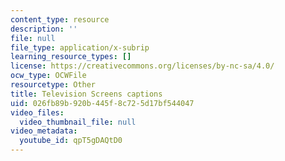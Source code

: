 ```yaml
---
content_type: resource
description: ''
file: null
file_type: application/x-subrip
learning_resource_types: []
license: https://creativecommons.org/licenses/by-nc-sa/4.0/
ocw_type: OCWFile
resourcetype: Other
title: Television Screens captions
uid: 026fb89b-920b-445f-8c72-5d17bf544047
video_files:
  video_thumbnail_file: null
video_metadata:
  youtube_id: qpT5gDAQtD0
---
```

